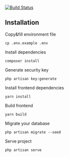 [![Build Status](https://travis-ci.com/shibby/league-simulation.svg?branch=master)](https://travis-ci.com/shibby/league-simulation)

## Installation

Copy&fill environment file

    cp .env.example .env
    
Install dependencies

    composer install
    
Generate security key

    php artisan key:generate
    
Install frontend dependencies

    yarn install
    
Build frontend

    yarn build     
    
Migrate your database

    php artisan migrate --seed
    
Serve project

    php artisan serve

